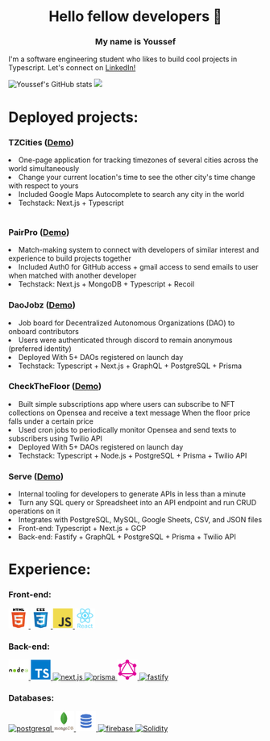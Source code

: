 <div>
<h1 align="center">Hello fellow developers 👋</h1>

<h3 align="center">My name is Youssef</h3>
  <p>
I'm a software engineering student who likes to build cool projects in Typescript. Let's connect on <a href="https://www.linkedin.com/in/youssefelmahallawy">LinkedIn!</a>
  </p>


  
![Youssef's GitHub stats](https://github-readme-stats.vercel.app/api?username=joeelmahallawy&show_icons=true&theme=radical)
[![](https://github-readme-streak-stats.herokuapp.com/?user=joeelmahallawy&theme=radical)](https://github.com/joeelmahallawy)
  
<!--   dark, radical, merko, gruvbox, tokyonight, onedark, cobalt, synthwave, highcontrast, dracula -->


  
  <h1>Deployed projects:</h1>
<h3>TZCities (<a href="https://tzcities.vercel.app/">Demo</a>)</h3>
  <li>One-page application for tracking timezones of several cities across the world simultaneously</li>
  <li>Change your current location's time to see the other city's time change with respect to yours</li>
  <li>Included Google Maps Autocomplete to search any city in the world</li>
  <li>Techstack: Next.js + Typescript</li>
  <br>
  
 <h3>PairPro (<a href="https://pair-pro.vercel.app/">Demo</a>)</h3>
  <li>Match-making system to connect with developers of similar interest and experience to build projects together</li>
  <li>Included Auth0 for GitHub access + gmail access to send emails to user when matched with another developer</li>
  <li>Techstack: Next.js + MongoDB + Typescript + Recoil</li>
  
  
 <h3>DaoJobz (<a href="https://www.daojobz.xyz/">Demo</a>)</h3>
  <li>Job board for Decentralized Autonomous Organizations (DAO) to onboard contributors</li>
  <li>Users were authenticated through discord to remain anonymous (preferred identity)</li>
  <li>Deployed With 5+ DAOs registered on launch day</li>
  <li>Techstack: Typescript + Next.js + GraphQL + PostgreSQL + Prisma</li>
  
 <h3>CheckTheFloor (<a href="https://www.checkthefloor.xyz/">Demo</a>)</h3>
  <li>Built simple subscriptions app where users can subscribe to NFT collections on Opensea and receive a text message When the floor price falls under a certain price</li>
  <li>Used cron jobs to periodically monitor Opensea and send texts to subscribers using Twilio API</li>
  <li>Deployed With 5+ DAOs registered on launch day</li>
  <li>Techstack: Typescript + Node.js + PostgreSQL + Prisma + Twilio API</li>

  <h3>Serve (<a href="https://www.withserve.com/">Demo</a>)</h3>
  <li>Internal tooling for developers to generate APIs in less than a minute</li>
  <li>Turn any SQL query or Spreadsheet into an API endpoint and run CRUD operations on it</li>
  <li>Integrates with PostgreSQL, MySQL, Google Sheets, CSV, and JSON files</li>
  <li>Front-end: Typescript + Next.js + GCP </li>
  <li>Back-end: Fastify + GraphQL + PostgreSQL + Prisma + Twilio API</li>

  

  <h1>Experience:</h1>
  

  

    
</div>


### Front-end:
  
  <a href="https://www.w3.org/html/" target="_blank"> <img src="https://raw.githubusercontent.com/devicons/devicon/master/icons/html5/html5-original-wordmark.svg" alt="html5" width="40" height="40"/> </a> 
<a href="https://www.w3schools.com/css/" target="_blank"> <img src="https://raw.githubusercontent.com/devicons/devicon/master/icons/css3/css3-original-wordmark.svg" alt="css3" width="40" height="40"/> </a>
  <a href="https://developer.mozilla.org/en-US/docs/Web/JavaScript" target="_blank"> <img src="https://raw.githubusercontent.com/devicons/devicon/master/icons/javascript/javascript-original.svg" alt="javascript" width="40" height="40"/> </a>
<a href="https://reactjs.org/" target="_blank"> <img src="https://raw.githubusercontent.com/devicons/devicon/master/icons/react/react-original-wordmark.svg" alt="react" width="40" height="40"/> </a>


### Back-end:

<a href="https://nodejs.org" target="_blank"> <img src="https://raw.githubusercontent.com/devicons/devicon/master/icons/nodejs/nodejs-original-wordmark.svg" alt="nodejs" width="40" height="40"/> </a> 
<a href="https://www.typescriptlang.org/" target="_blank"> <img src="https://raw.githubusercontent.com/devicons/devicon/master/icons/typescript/typescript-original.svg" alt="typescript" width="40" height="40"/> </a>
<a href="https://nextjs.org/" target="_blank"> <img src="https://camo.githubusercontent.com/92ec9eb7eeab7db4f5919e3205918918c42e6772562afb4112a2909c1aaaa875/68747470733a2f2f6173736574732e76657263656c2e636f6d2f696d6167652f75706c6f61642f76313630373535343338352f7265706f7369746f726965732f6e6578742d6a732f6e6578742d6c6f676f2e706e67" alt="next.js" width="40" height="40"/> </a>
<a href="https://www.prisma.io/" target="_blank"> <img src="https://cdn.worldvectorlogo.com/logos/prisma-3.svg" alt="prisma" width="40" height="40"/> </a>
<a href="https://graphql.org/" target="_blank"> <img src="https://raw.githubusercontent.com/github/explore/e65ef46ef3e7bc457c93622f6a89fe8d3fd131d5/topics/graphql/graphql.png" alt="graphql" width="40" height="40"/> </a>
<a href="https://www.fastify.io/" target="_blank"> <img src="https://avatars.githubusercontent.com/u/24939410?s=200&v=4" alt="fastify" width="40" height="40"/> </a>


### Databases:


  <a href="https://www.postgresql.org/docs/" target="_blank"> <img src="https://upload.wikimedia.org/wikipedia/commons/thumb/2/29/Postgresql_elephant.svg/1200px-Postgresql_elephant.svg.png" alt="postgresql" width="40" height="40"/> </a>
<a href="https://www.mongodb.com/" target="_blank"> <img src="https://raw.githubusercontent.com/devicons/devicon/master/icons/mongodb/mongodb-original-wordmark.svg" alt="mongodb" width="40" height="40"/> </a> 
 <a href="https://www.oracle.com/ca-en/database/technologies/appdev/sqldeveloper-landing.html" target="_blank"> <img src="https://raw.githubusercontent.com/github/explore/80688e429a7d4ef2fca1e82350fe8e3517d3494d/topics/sql/sql.png" alt="firebase" width="40" height="40"/> </a>
  <a href="https://firebase.google.com/" target="_blank"> <img src="https://www.vectorlogo.zone/logos/firebase/firebase-icon.svg" alt="firebase" width="40" height="40"/> </a>
    <a href="https://docs.soliditylang.org/en/v0.8.13/" target="_blank"> <img src="https://avatars.githubusercontent.com/u/6250754?s=200&v=4" alt="Solidity" width="40" height="40"/> </a>
  




<!--
**joeelmahallawy/joeelmahallawy** is a ✨ _special_ ✨ repository because its `README.md` (this file) appears on your GitHub profile.

Here are some ideas to get you started:

- 🔭 I’m currently working on ...
- 🌱 I’m currently learning ...
- 👯 I’m looking to collaborate on ...
- 🤔 I’m looking for help with ...
- 💬 Ask me about ...
- 📫 How to reach me: ...
- 😄 Pronouns: ...
- ⚡ Fun fact: ...
-->
